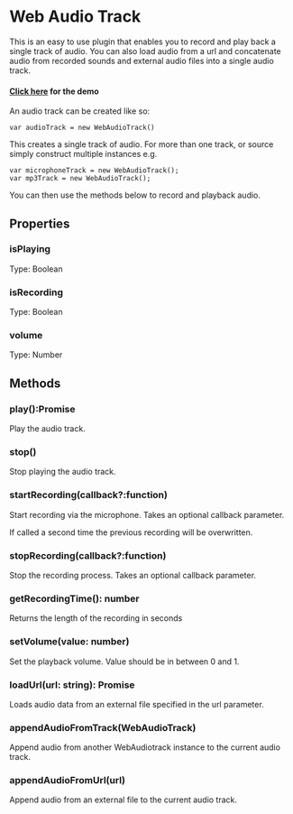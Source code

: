 # Web Audio Track

This is an easy to use plugin that enables you to record and play back a single track of audio.  You can also load audio from a url and concatenate audio from recorded sounds and external audio files into a single audio track.

#### [Click here](https://danielstorey.github.io/WebAudioTrack/index.html) for the demo

An audio track can be created like so:

```
var audioTrack = new WebAudioTrack()
```

This creates a single track of audio. For more than one track, or source simply construct multiple instances e.g.

```
var microphoneTrack = new WebAudioTrack();
var mp3Track = new WebAudioTrack();
```

You can then use the methods below to record and playback audio.

## Properties

### isPlaying

Type: Boolean

### isRecording

Type: Boolean

### volume

Type: Number

## Methods

### play():Promise

Play the audio track.

### stop()

Stop playing the audio track.

### startRecording(callback?:function)

Start recording via the microphone. Takes an optional callback parameter.

If called a second time the previous recording will be overwritten.

### stopRecording(callback?:function)

Stop the recording process. Takes an optional callback parameter.

### getRecordingTime(): number

Returns the length of the recording in seconds

### setVolume(value: number)

Set the playback volume. Value should be in between 0 and 1.

### loadUrl(url: string): Promise

Loads audio data from an external file specified in the url parameter.

### appendAudioFromTrack(WebAudioTrack)

Append audio from another WebAudiotrack instance to the current audio track.

### appendAudioFromUrl(url)

Append audio from an external file to the current audio track.
